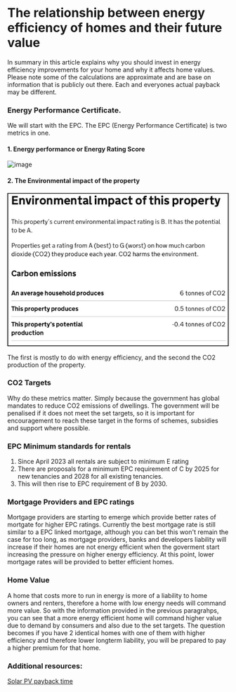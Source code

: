 # The relationship between energy efficiency of homes and their future value
In summary in this article explains why you should invest in energy efficiency improvements for your home and why it affects home values. Please note some of the calculations are approximate and are base on information that is publicly out there. Each and everyones actual payback may be different.

### Energy Performance Certificate.


We will start with the EPC. The EPC (Energy Performance Certificate) is two metrics in one.

#### 1. Energy performance or Energy Rating Score</li>



![image](https://github.com/aratedwp/content/blob/images/epc-energy-rating.jpg)
#### 2. The Environmental impact of the property</span>


![image](https://raw.githubusercontent.com/aratedwp/content/main/IMAGES/epc-environmental-impact.jpg)

The first is mostly to do with energy efficiency, and the second the CO2 production of the property.

### CO2 Targets
Why do these metrics matter. Simply because the government has global mandates to reduce CO2 emissions of dwellings. The government will be penalised if it does not meet the set targets, so it is important for encouragement to reach these target in the forms of schemes, subsidies and support where possible.

### EPC Minimum standards for rentals

1. Since April 2023 all rentals are subject to minimum E rating
2. There are proposals for a minimum EPC requirement of C by 2025 for new tenancies and 2028 for 	all existing tenancies.
3. This will then rise to EPC requirement of B by 2030.

### Mortgage Providers and EPC ratings
Mortgage providers are starting to emerge which provide better rates of mortgate for higher EPC ratings. Currently the best mortgage rate is still similar to a EPC linked mortgage, although you can bet this won't remain the case for too long, as mortgage providers, banks and developers liability will increase if their homes are not energy efficient when the goverment start increasing the pressure on higher energy efficiency. At this point, lower mortgage rates will be provided to better efficient homes.

### Home Value
A home that costs more to run in energy is more of a liability to home owners and renters, therefore a home with low energy needs will command more value. So with the information provided in the previous paragrahps, you can see that a more energy efficient home will command higher value due to demand by consumers and also due to the set targets. The question becomes if you have 2 identical homes with one of them with higher efficiency and therefore lower longterm liability, you will be prepared to pay a higher premium for that home.


### Additional resources:


[Solar PV payback time](https://arated.com/solar-pv-payback-time/)
